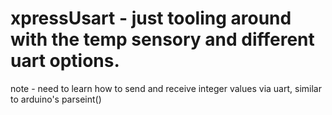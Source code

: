 # xpressUsart - just tooling around with the temp sensory and different uart options.

note - need to learn how to send and receive integer values via uart, similar to arduino's parseint()
